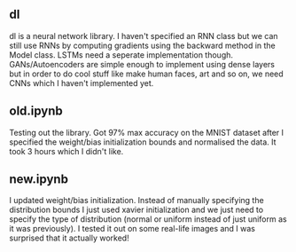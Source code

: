 ## dl

dl is a neural network library. I haven't specified an RNN class but we can still use RNNs by computing gradients using the backward method in the Model class. LSTMs need a seperate implementation though. GANs/Autoencoders are simple enough to implement using dense layers but in order to do cool stuff like make human faces, art and so on, we need CNNs which I haven't implemented yet.  

## old.ipynb

Testing out the library. Got 97% max accuracy on the MNIST dataset after I specified the weight/bias initialization bounds and normalised the data. It took 3 hours which I didn't like. 

## new.ipynb

I updated weight/bias initialization. Instead of manually specifying the distribution bounds I just used xavier initialization and we just need to specify the type of distribution (normal or uniform instead of just uniform as it was previously). I tested it out on some real-life images and I was surprised that it actually worked!
